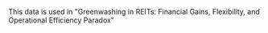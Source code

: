 This data is used in "Greenwashing in REITs: Financial Gains, Flexibility, and Operational Efficiency Paradox"
